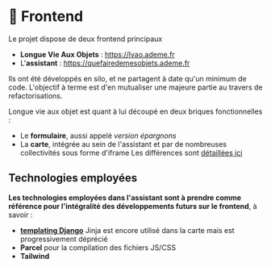 # 🎨 Frontend

Le projet dispose de deux frontend principaux
- **Longue Vie Aux Objets** : https://lvao.ademe.fr
- L'**assistant** : https://quefairedemesobjets.ademe.fr

Ils ont été développés en silo, et ne partagent à date qu'un minimum de code.
L'objectif à terme est d'en mutualiser une majeure partie au travers de refactorisations.

Longue vie aux objet est quant à lui découpé en deux briques fonctionnelles :
- Le **formulaire**, aussi appelé *version épargnons*
- La **carte**, intégrée au sein de l'assistant et par de nombreuses collectivités sous forme d'iframe
Les différences sont [détaillées ici](https://www.notion.so/accelerateur-transition-ecologique-ademe/Sp-cifications-de-la-carte-170dcd6cdaee4a62b9f70c2040b363e2?pvs=4)

## Technologies employées

**Les technologies employées dans l'assistant sont à prendre comme référence pour l'intégralité des développements futurs sur le frontend**, à savoir :
- [**templating Django**](https://docs.djangoproject.com/en/5.1/topics/templates/)
  Jinja est encore utilisé dans la carte mais est progressivement déprécié
- **Parcel** pour la compilation des fichiers JS/CSS
- **Tailwind**
